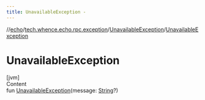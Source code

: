 ```yaml
---
title: UnavailableException -
---
```

//[echo](../../index.md)/[tech.whence.echo.rpc.exception](../index.md)/[UnavailableException](index.md)/[UnavailableException](-unavailable-exception.md)



# UnavailableException  
[jvm]  
Content  
fun [UnavailableException](-unavailable-exception.md)(message: [String](https://kotlinlang.org/api/latest/jvm/stdlib/kotlin/-string/index.html)?)  



